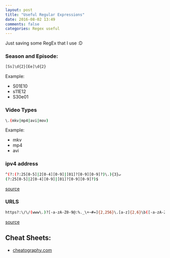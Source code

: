 ```yaml
---
layout: post
title: "Useful Regular Expressions"
date: 2016-08-02 13:49
comments: false
categories: Regex useful
---
```


Just saving some RegEx that I use :D

### Season and Episode:
```bash
[Ss]\d{2}[Ee]\d{2}
```
Example:

- S01E10
- s11E12
- S30e01

### Video Types
```bash
\.(mkv|mp4|avi|mov)
```
Example:

- mkv
- mp4
- avi


### ipv4 address
```bash
^(?:(?:25[0-5]|2[0-4][0-9]|[01]?[0-9][0-9]?)\.){3}↵
(?:25[0-5]|2[0-4][0-9]|[01]?[0-9][0-9]?)$
```
[source](https://www.safaribooksonline.com/library/view/regular-expressions-cookbook/9780596802837/ch07s16.html)

### URLS
```bash
https?:\/\/(www\.)?[-a-zA-Z0-9@:%._\+~#=]{2,256}\.[a-z]{2,6}\b([-a-zA-Z0-9@:%_\+.~#?&//=]*)
```
[source](http://stackoverflow.com/questions/3809401/what-is-a-good-regular-expression-to-match-a-url)


## Cheat Sheets:

- [cheatography.com](https://www.cheatography.com/davechild/cheat-sheets/regular-expressions/)
